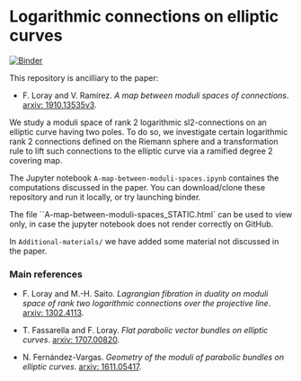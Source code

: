 <meta http-equiv="Content-Type" content="text/html; charset=utf-8"/>

# Logarithmic connections on elliptic curves

[![Binder](https://mybinder.org/badge_logo.svg)](https://mybinder.org/v2/gh/valentermz/Connections-on-elliptic-curves/master)

This repository is ancilliary to the paper:  

* F. Loray and V. Ramírez. *A map between moduli spaces of connections*. [arxiv: 1910.13535v3](https://arxiv.org/abs/1910.13535).

We study a moduli space of rank 2 logarithmic sl2-connections on an elliptic curve having two poles. To do so, we investigate certain logarithmic rank 2 connections defined on the Riemann sphere and a transformation rule to lift such connections to the elliptic curve via a ramified degree 2 covering map.

The Jupyter notebook `A-map-between-moduli-spaces.ipynb` containes the computations discussed in the paper. You can download/clone these repository and run it locally, or try launching binder.

The file ``A-map-between-moduli-spaces_STATIC.html` can be used to view only, in case the jupyter notebook does not render correctly on GitHub.

In `Additional-materials/` we have added some material not discussed in the paper.


### Main references

* F. Loray and M.-H. Saito. *Lagrangian fibration in duality on moduli space of rank two logarithmic connections over the projective line*. [arxiv: 1302.4113](https://arxiv.org/abs/1302.4113).

* T. Fassarella and F. Loray. *Flat parabolic vector bundles on elliptic curves*. [arxiv: 1707.00820](https://arxiv.org/abs/1707.00820).

* N. Fernández-Vargas. *Geometry of the moduli of parabolic bundles on elliptic curves*. [arxiv: 1611.05417](https://arxiv.org/abs/1611.05417).
